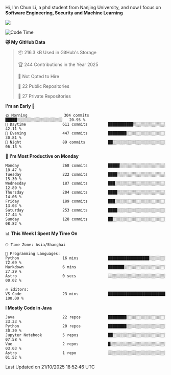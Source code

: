 Hi, I'm Chun Li, a phd student from Nanjing University, and now I focus on **Software Engineering, Security and Machine Learning**

<!--![GitHub Snake Light](https://github.com/pppppkun/pppppkun/blob/output/github-snake.svg#gh-light-mode-only)-->
<!--![GitHub Snake dark](https://github.com/pppppkun/pppppkun/blob/output/github-snake-dark.svg#gh-dark-mode-only)-->

![](https://komarev.com/ghpvc/?username=pppppkun)
<!--START_SECTION:waka-->
![Code Time](http://img.shields.io/badge/Code%20Time-2%2C204%20hrs%2014%20mins-blue)

**🐱 My GitHub Data** 

> 📦 216.3 kB Used in GitHub's Storage 
 > 
> 🏆 244 Contributions in the Year 2025
 > 
> 🚫 Not Opted to Hire
 > 
> 📜 22 Public Repositories 
 > 
> 🔑 27 Private Repositories 
 > 
**I'm an Early 🐤** 

```text
🌞 Morning                304 commits         █████░░░░░░░░░░░░░░░░░░░░   20.95 % 
🌆 Daytime                611 commits         ███████████░░░░░░░░░░░░░░   42.11 % 
🌃 Evening                447 commits         ████████░░░░░░░░░░░░░░░░░   30.81 % 
🌙 Night                  89 commits          ██░░░░░░░░░░░░░░░░░░░░░░░   06.13 % 
```
📅 **I'm Most Productive on Monday** 

```text
Monday                   268 commits         █████░░░░░░░░░░░░░░░░░░░░   18.47 % 
Tuesday                  222 commits         ████░░░░░░░░░░░░░░░░░░░░░   15.30 % 
Wednesday                187 commits         ███░░░░░░░░░░░░░░░░░░░░░░   12.89 % 
Thursday                 204 commits         ████░░░░░░░░░░░░░░░░░░░░░   14.06 % 
Friday                   189 commits         ███░░░░░░░░░░░░░░░░░░░░░░   13.03 % 
Saturday                 253 commits         ████░░░░░░░░░░░░░░░░░░░░░   17.44 % 
Sunday                   128 commits         ██░░░░░░░░░░░░░░░░░░░░░░░   08.82 % 
```


📊 **This Week I Spent My Time On** 

```text
🕑︎ Time Zone: Asia/Shanghai

💬 Programming Languages: 
Python                   16 mins             ██████████████████░░░░░░░   72.69 % 
Markdown                 6 mins              ███████░░░░░░░░░░░░░░░░░░   27.29 % 
Astro                    0 secs              ░░░░░░░░░░░░░░░░░░░░░░░░░   00.02 % 

🔥 Editors: 
VS Code                  23 mins             █████████████████████████   100.00 % 
```

**I Mostly Code in Java** 

```text
Java                     22 repos            ████████░░░░░░░░░░░░░░░░░   33.33 % 
Python                   20 repos            ████████░░░░░░░░░░░░░░░░░   30.30 % 
Jupyter Notebook         5 repos             ██░░░░░░░░░░░░░░░░░░░░░░░   07.58 % 
Vue                      2 repos             █░░░░░░░░░░░░░░░░░░░░░░░░   03.03 % 
Astro                    1 repo              ░░░░░░░░░░░░░░░░░░░░░░░░░   01.52 % 
```




 Last Updated on 21/10/2025 18:52:46 UTC
<!--END_SECTION:waka-->
